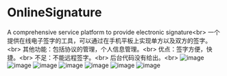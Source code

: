 # OnlineSignature
A comprehensive service platform to provide electronic signature\<br>
一个提供在线电子签字的工具，可以通过在手机平板上实现单方以及双方的签字。\<br>
其他功能：包括协议的管理，个人信息管理。\<br>
优点：签字方便，快捷。\<br>
不足：不能远程签字。\<br>
后台代码没有给出。\<br>
![image](http://b143.photo.store.qq.com/psb?/V13onOga2qcUC7/7RMOsaEXKvFUKhQsQUZt5XOkMwZy8K1oopL5nwn9k6g!/b/dI8AAAAAAAAA&amp;bo=qgD*AKoA*wAFACM!&rf=viewer_311)
![image](http://a2.qpic.cn/psb?/V13onOga2qcUC7/8HqP.3ws2OxnPwxuxTja*6KeEsQBrnvTD*a1dstw1w8!/b/dAkBAAAAAAAA&ek=1&kp=1&pt=0&bo=qgD*AKoA*wAFACM!&sce=50-1-1&rf=viewer_311)
![image](http://a4.qpic.cn/psb?/V13onOga2qcUC7/uL3Up7W9IuAlGFhjX63Mf0IkHV3sUMssulS4LFGGLP8!/b/dAsBAAAAAAAA&ek=1&kp=1&pt=0&bo=qgD*AKoA*wAFACM!&sce=50-1-1&rf=viewer_311)
![image](http://a1.qpic.cn/psb?/V13onOga2qcUC7/Fv2BEZ2.Nubt1ORXH8M5JfnaqYljzt532QOFVXBP7Qg!/b/dAwBAAAAAAAA&ek=1&kp=1&pt=0&bo=qgD*AKoA*wAFACM!&sce=50-1-1&rf=viewer_311)
![image](http://a4.qpic.cn/psb?/V13onOga2qcUC7/RCQa831F4ZV.RF2o9uqe8UyBdkD6nm6DgKDR96e3rjc!/b/dAsBAAAAAAAA&ek=1&kp=1&pt=0&bo=qgD*AKoA*wAFACM!&sce=50-1-1&rf=viewer_311)
![image](http://ctc.qzonestyle.gtimg.cn/ac/b.gif)
![image](http://a3.qpic.cn/psb?/V13onOga2qcUC7/7xGR0YsuMG09coTjGoboA0uVMaOoVTwEBhExrMg0B58!/b/dAoBAAAAAAAA&ek=1&kp=1&pt=0&bo=qgAbAaoAGwEFACM!&sce=50-1-1&rf=viewer_311)

